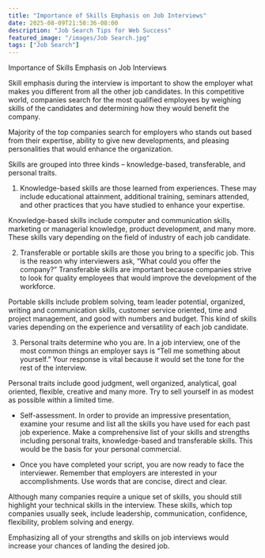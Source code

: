 ```yaml
---
title: "Importance of Skills Emphasis on Job Interviews"
date: 2025-08-09T21:58:36-08:00
description: "Job Search Tips for Web Success"
featured_image: "/images/Job Search.jpg"
tags: ["Job Search"]
---
```


Importance of Skills Emphasis on Job Interviews


Skill emphasis during the interview is important to show the employer what makes you different from all the other job candidates. In this competitive world, companies search for the most qualified employees by weighing skills of the candidates and determining how they would benefit the company.

Majority of the top companies search for employers who stands out based from their expertise, ability to give new developments, and pleasing personalities that would enhance the organization. 

Skills are grouped into three kinds – knowledge-based, transferable, and personal traits.

1) Knowledge-based skills are those learned from experiences. These may include educational attainment, additional training, seminars attended, and other practices that you have studied to enhance your expertise. 

Knowledge-based skills include computer and communication skills, marketing or managerial knowledge, product development, and many more. These skills vary depending on the field of industry of each job candidate.

2) Transferable or portable skills are those you bring to a specific job. This is the reason why interviewers ask, “What could you offer the company?” Transferable skills are important because companies strive to look for quality employees that would improve the development of the workforce.

Portable skills include problem solving, team leader potential, organized, writing and communication skills, customer service oriented, time and project management, and good with numbers and budget. This kind of skills varies depending on the experience and versatility of each job candidate. 

3) Personal traits determine who you are. In a job interview, one of the most common things an employer says is “Tell me something about yourself.” Your response is vital because it would set the tone for the rest of the interview. 

Personal traits include good judgment, well organized, analytical, goal oriented, flexible, creative and many more. Try to sell yourself in as modest as possible within a limited time.

* Self-assessment. In order to provide an impressive presentation, examine your resume and list all the skills you have used for each past job experience. Make a comprehensive list of your skills and strengths including personal traits, knowledge-based and transferable skills. This would be the basis for your personal commercial.

* Once you have completed your script, you are now ready to face the interviewer. Remember that employers are interested in your accomplishments. Use words that are concise, direct and clear. 

Although many companies require a unique set of skills, you should still highlight your technical skills in the interview. These skills, which top companies usually seek, include leadership, communication, confidence, flexibility, problem solving and energy. 

Emphasizing all of your strengths and skills on job interviews would increase your chances of landing the desired job.

